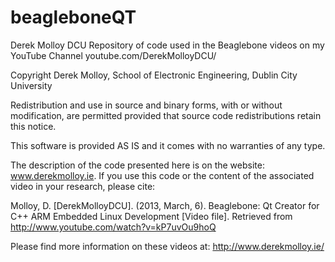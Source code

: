 beagleboneQT
============

Derek Molloy DCU Repository of code used in the Beaglebone videos on my YouTube Channel youtube.com/DerekMolloyDCU/

Copyright Derek Molloy, School of Electronic Engineering, Dublin City University

Redistribution and use in source and binary forms, with or without modification, are permitted provided that source code redistributions retain this notice.

This software is provided AS IS and it comes with no warranties of any type.

The description of the code presented here is on the website: www.derekmolloy.ie. If you use this code or the content of the associated video in your research, please cite:

Molloy, D. [DerekMolloyDCU]. (2013, March, 6). Beaglebone: Qt Creator for C++ ARM Embedded Linux Development [Video file]. Retrieved from http://www.youtube.com/watch?v=kP7uvOu9hoQ

Please find more information on these videos at: http://www.derekmolloy.ie/
